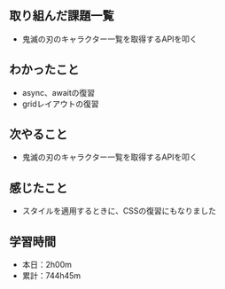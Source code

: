 ## 取り組んだ課題一覧
- 鬼滅の刃のキャラクター一覧を取得するAPIを叩く
## わかったこと
- async、awaitの復習
- gridレイアウトの復習
## 次やること
- 鬼滅の刃のキャラクター一覧を取得するAPIを叩く
## 感じたこと
- スタイルを適用するときに、CSSの復習にもなりました
## 学習時間
- 本日：2h00m
- 累計：744h45m
